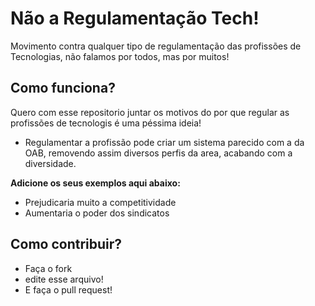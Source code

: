# Não a Regulamentação Tech!
Movimento contra qualquer tipo de regulamentação das profissões de Tecnologias, não falamos por todos, mas por muitos!

## Como funciona?
Quero com esse repositorio juntar os motivos do por que regular as profissões de tecnologis é uma péssima ideia!

* Regulamentar a profissão pode criar um sistema parecido com a da OAB, removendo assim diversos perfis da area, acabando com a diversidade.

 **Adicione os seus exemplos aqui abaixo:**
 
 * Prejudicaria muito a competitividade
 * Aumentaria o poder dos sindicatos

## Como contribuir?

* Faça o fork
* edite esse arquivo! 
* E faça o pull request!
